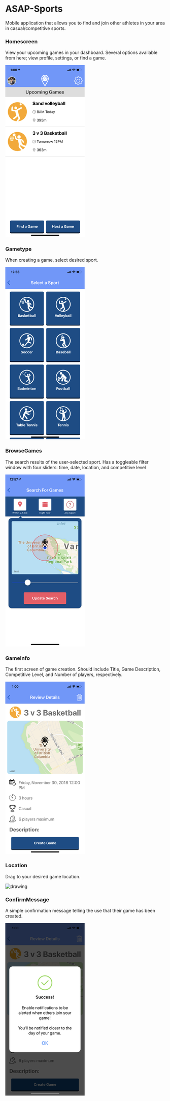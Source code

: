 # ASAP-Sports
Mobile application that allows you to find and join other athletes in your area in casual/competitive sports.

### Homescreen
View your upcoming games in your dashboard. Several options available from here; view profile, settings, or find a game.

<img src="./screenshots/homescreen.PNG" alt="drawing" width="250"/>

### Gametype
When creating a game, select desired sport.

<img src="./screenshots/sport.PNG" alt="drawing" width="250"/>

### BrowseGames
The search results of the user-selected sport. Has a toggleable filter window with four sliders: time, date, location, and competitive level

<img src="./screenshots/filterloc.PNG" alt="drawing" width="250"/>

### GameInfo
The first screen of game creation. Should include Title, Game Description, Competitive Level, and Number of players, respectively.

<img src="./screenshots/gameinfo.PNG" alt="drawing" width="250"/>


### Location
Drag to your desired game location.

<img src="./screenshots/location.PNG" alt="drawing" width="250"/>


### ConfirmMessage
A simple confirmation message telling the use that their game has been created.

<img src="./screenshots/confirmation.PNG" alt="drawing" width="250"/>
